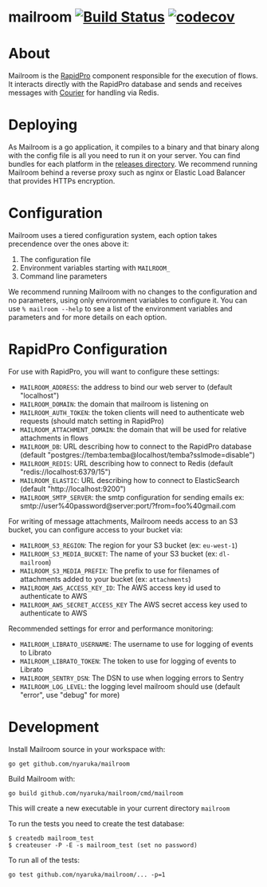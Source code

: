 # mailroom [![Build Status](https://github.com/nyaruka/mailroom/workflows/CI/badge.svg)](https://github.com/nyaruka/mailroom/actions?query=workflow%3ACI) [![codecov](https://codecov.io/gh/nyaruka/mailroom/branch/master/graph/badge.svg)](https://codecov.io/gh/nyaruka/mailroom)

# About 

Mailroom is the [RapidPro](https://github.com/rapidpro/rapidpro) component responsible for the execution of
flows. It interacts directly with the RapidPro database and sends and receives messages with [Courier](https://github.com/nyaruka/courier) for handling via Redis.

# Deploying

As Mailroom is a go application, it compiles to a binary and that binary along with the config file is all
you need to run it on your server. You can find bundles for each platform in the
[releases directory](https://github.com/nyaruka/mailroom/releases). We recommend running Mailroom
behind a reverse proxy such as nginx or Elastic Load Balancer that provides HTTPs encryption.

# Configuration

Mailroom uses a tiered configuration system, each option takes precendence over the ones above it:
 1. The configuration file
 2. Environment variables starting with `MAILROOM_` 
 3. Command line parameters

We recommend running Mailroom with no changes to the configuration and no parameters, using only
environment variables to configure it. You can use `% mailroom --help` to see a list of the
environment variables and parameters and for more details on each option.

# RapidPro Configuration

For use with RapidPro, you will want to configure these settings:

 * `MAILROOM_ADDRESS`: the address to bind our web server to (default "localhost")
 * `MAILROOM_DOMAIN`: the domain that mailroom is listening on
 * `MAILROOM_AUTH_TOKEN`: the token clients will need to authenticate web requests (should match setting in RapidPro)
 * `MAILROOM_ATTACHMENT_DOMAIN`: the domain that will be used for relative attachments in flows
 * `MAILROOM_DB`: URL describing how to connect to the RapidPro database (default "postgres://temba:temba@localhost/temba?sslmode=disable")
 * `MAILROOM_REDIS`: URL describing how to connect to Redis (default "redis://localhost:6379/15")
 * `MAILROOM_ELASTIC`: URL describing how to connect to ElasticSearch (default "http://localhost:9200")
 * `MAILROOM_SMTP_SERVER`: the smtp configuration for sending emails ex: smtp://user%40password@server:port/?from=foo%40gmail.com
 
For writing of message attachments, Mailroom needs access to an S3 bucket, you can configure access to your bucket via:

 * `MAILROOM_S3_REGION`: The region for your S3 bucket (ex: `eu-west-1`)
 * `MAILROOM_S3_MEDIA_BUCKET`: The name of your S3 bucket (ex: `dl-mailroom`)
 * `MAILROOM_S3_MEDIA_PREFIX`: The prefix to use for filenames of attachments added to your bucket (ex: `attachments`)
 * `MAILROOM_AWS_ACCESS_KEY_ID`: The AWS access key id used to authenticate to AWS
 * `MAILROOM_AWS_SECRET_ACCESS_KEY` The AWS secret access key used to authenticate to AWS

Recommended settings for error and performance monitoring:

 * `MAILROOM_LIBRATO_USERNAME`: The username to use for logging of events to Librato
 * `MAILROOM_LIBRATO_TOKEN`: The token to use for logging of events to Librato
 * `MAILROOM_SENTRY_DSN`: The DSN to use when logging errors to Sentry
 * `MAILROOM_LOG_LEVEL`: the logging level mailroom should use (default "error", use "debug" for more)

# Development

Install Mailroom source in your workspace with:

```
go get github.com/nyaruka/mailroom
```

Build Mailroom with:

```
go build github.com/nyaruka/mailroom/cmd/mailroom
```

This will create a new executable in your current directory `mailroom`

To run the tests you need to create the test database:

```
$ createdb mailroom_test
$ createuser -P -E -s mailroom_test (set no password)
```

To run all of the tests:

```
go test github.com/nyaruka/mailroom/... -p=1
```
